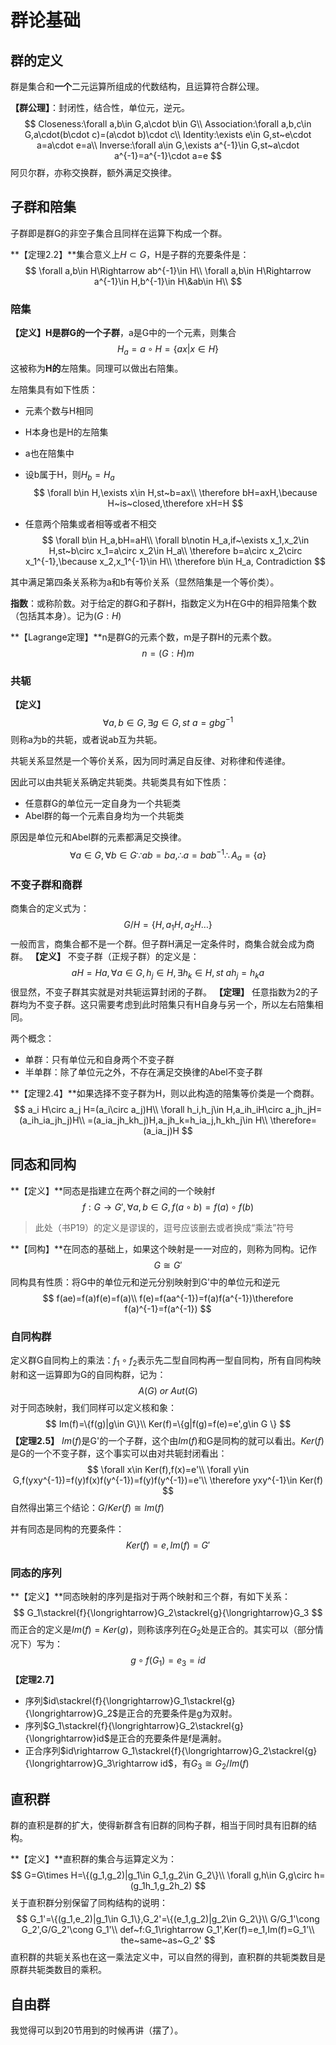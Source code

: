  # 群论基础

## 群的定义

群是集合和**一个**二元运算所组成的代数结构，且运算符合群公理。

**【群公理】**：封闭性，结合性，单位元，逆元。
$$
Closeness:\forall a,b\in G,a\cdot b\in G\\
Association:\forall a,b,c\in G,a\cdot(b\cdot c)=(a\cdot b)\cdot c\\
Identity:\exists e\in G,st~e\cdot a=a\cdot e=a\\
Inverse:\forall a\in G,\exists a^{-1}\in G,st~a\cdot a^{-1}=a^{-1}\cdot a=e
$$
阿贝尔群，亦称交换群，额外满足交换律。

## 子群和陪集

子群即是群G的非空子集合且同样在运算下构成一个群。

**【定理2.2】**集合意义上$H\subset G$，H是子群的充要条件是：
$$
\forall a,b\in H\Rightarrow ab^{-1}\in H\\
\forall a,b\in H\Rightarrow a^{-1}\in H,b^{-1}\in H\&ab\in H\\
$$
### 陪集

**【定义】**H是群G的一个**子群**，a是G中的一个元素，则集合
$$
H_a=a\circ H=\{ax|x\in H\}
$$
这被称为**H的**左陪集。同理可以做出右陪集。

左陪集具有如下性质：

* 元素个数与H相同

* H本身也是H的左陪集

* a也在陪集中

* 设b属于H，则$H_b=H_a$
  $$
  \forall b\in H,\exists x\in H,st~b=ax\\
  \therefore bH=axH,\because H~is~closed,\therefore xH=H
  $$

* 任意两个陪集或者相等或者不相交
  $$
  \forall b\in H_a,bH=aH\\
  \forall b\notin H_a,if~\exists x_1,x_2\in H,st~b\circ x_1=a\circ x_2\in H_a\\
  \therefore b=a\circ x_2\circ x_1^{-1},\because x_2,x_1^{-1}\in H\\
  \therefore b\in H_a, Contradiction
  $$

其中满足第四条关系称为a和b有等价关系（显然陪集是一个等价类）。

**指数**：或称阶数。对于给定的群G和子群H，指数定义为H在G中的相异陪集个数（包括其本身）。记为$(G:H)$

**【Lagrange定理】**n是群G的元素个数，m是子群H的元素个数。
$$
n=(G:H)m
$$

### 共轭

**【定义】**
$$
\forall a,b\in G,\exists g\in G,st~a=gbg^{-1}
$$
则称a为b的共轭，或者说ab互为共轭。

共轭关系显然是一个等价关系，因为同时满足自反律、对称律和传递律。

因此可以由共轭关系确定共轭类。共轭类具有如下性质：

* 任意群G的单位元一定自身为一个共轭类
* Abel群的每一个元素自身均为一个共轭类

原因是单位元和Abel群的元素都满足交换律。
$$
\forall a\in G,\forall b\in G\because ab=ba,\therefore a=bab^{-1}\therefore A_a=\{a\}
$$

### 不变子群和商群

商集合的定义式为：
$$
G/H=\{H,a_1H,a_2H\dots\}
$$
一般而言，商集合都不是一个群。但子群H满足一定条件时，商集合就会成为商群。
**【定义】** 不变子群（正规子群）的定义是：
$$
aH=Ha,\forall a\in G,h_j\in H,\exists h_k\in H,st~ah_j=h_ka
$$
很显然，不变子群其实就是对共轭运算封闭的子群。
**【定理】** 任意指数为2的子群均为不变子群。这只需要考虑到此时陪集只有H自身与另一个，所以左右陪集相同。

两个概念：

* 单群：只有单位元和自身两个不变子群
* 半单群：除了单位元之外，不存在满足交换律的Abel不变子群

**【定理2.4】**如果选择不变子群为H，则以此构造的陪集等价类是一个商群。
$$
a_i H\circ a_j H=(a_i\circ a_j)H\\
\forall h_i,h_j\in H,a_ih_iH\circ a_jh_jH=(a_ih_ia_jh_j)H\\
=(a_ia_jh_kh_j)H,a_jh_k=h_ia_j,h_kh_j\in H\\
\therefore=(a_ia_j)H
$$

## 同态和同构

**【定义】**同态是指建立在两个群之间的一个映射f
$$
f:G\rightarrow G',\forall a,b\in G,f(a\circ b)=f(a)\circ f(b)
$$

> 此处（书P19）的定义是谬误的，逗号应该删去或者换成“乘法”符号

**【同构】**在同态的基础上，如果这个映射是一一对应的，则称为同构。记作
$$
G\cong G'
$$
同构具有性质：将G中的单位元和逆元分别映射到G'中的单位元和逆元
$$
f(ae)=f(a)f(e)=f(a)\\
f(e)=f(aa^{-1})=f(a)f(a^{-1})\therefore f(a)^{-1}=f(a^{-1})
$$

### 自同构群

定义群G自同构上的乘法：$f_1\circ f_2$表示先二型自同构再一型自同构，所有自同构映射和这一运算即为G的自同构群，记为：
$$
A(G)~or~Aut(G)
$$
对于同态映射，我们同样可以定义核和象：
$$
Im(f)=\{f(g)|g\in G\}\\
Ker(f)=\{g|f(g)=f(e)=e',g\in G \}
$$
**【定理2.5】**  $Im(f)$是G'的一个子群，这个由$Im(f)$和G是同构的就可以看出。$Ker(f)$是G的一个不变子群，这个事实可以由对共轭封闭看出：
$$
\forall x\in Ker(f),f(x)=e'\\
\forall y\in G,f(yxy^{-1})=f(y)f(x)f(y^{-1})=f(y)f(y^{-1})=e'\\
\therefore yxy^{-1}\in Ker(f)
$$
自然得出第三个结论：$G/Ker(f)\cong Im(f)$

并有同态是同构的充要条件：
$$
Ker(f)=e,Im(f)=G'
$$

### 同态的序列

**【定义】**同态映射的序列是指对于两个映射和三个群，有如下关系：
$$
G_1\stackrel{f}{\longrightarrow}G_2\stackrel{g}{\longrightarrow}G_3
$$
而正合的定义是$Im(f)=Ker(g)$，则称该序列在$G_2$处是正合的。其实可以（部分情况下）写为：
$$
g\circ f(G_1)=e_3=id
$$
**【定理2.7】**

* 序列$id\stackrel{f}{\longrightarrow}G_1\stackrel{g}{\longrightarrow}G_2$是正合的充要条件是g为双射。
* 序列$G_1\stackrel{f}{\longrightarrow}G_2\stackrel{g}{\longrightarrow}id$是正合的充要条件是f是满射。
* 正合序列$id\rightarrow G_1\stackrel{f}{\longrightarrow}G_2\stackrel{g}{\longrightarrow}G_3\rightarrow id$，有$G_3\cong G_2/Im(f)$

## 直积群

群的直积是群的扩大，使得新群含有旧群的同构子群，相当于同时具有旧群的结构。

**【定义】**直积群的集合与运算定义为：
$$
G=G\times H=\{(g_1,g_2)|g_1\in G_1,g_2\in G_2\}\\
\forall g,h\in G,g\circ h=(g_1h_1,g_2h_2)
$$
关于直积群分别保留了同构结构的说明：
$$
G_1'=\{(g_1,e_2)|g_1\in G_1\},G_2'=\{(e_1,g_2)|g_2\in G_2\}\\
G/G_1'\cong G_2',G/G_2'\cong G_1'\\
def~f:G_1\rightarrow G_1',Ker(f)=e_1,Im(f)=G_1'\\
the~same~as~G_2'
$$
直积群的共轭关系也在这一乘法定义中，可以自然的得到，直积群的共轭类数目是原群共轭类数目的乘积。

## 自由群

我觉得可以到20节用到的时候再讲（摆了）。

